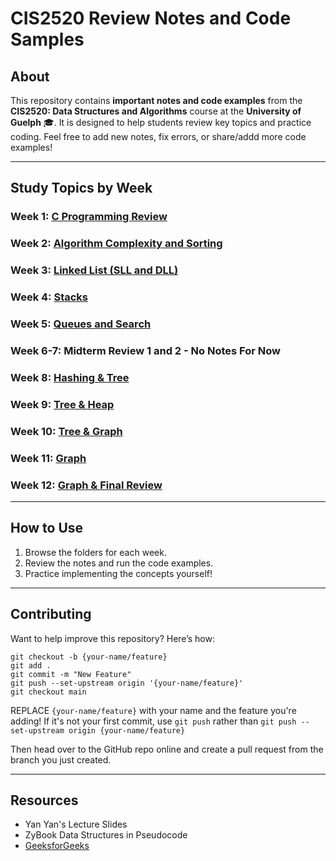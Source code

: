 # CIS2520 Review Notes and Code Samples

## About

This repository contains **important notes and code examples** from the **CIS2520: Data Structures and Algorithms** course at the **University of Guelph** 🎓. It is designed to help students review key topics and practice coding. Feel free to add new notes, fix errors, or share/addd more code examples!

---

## Study Topics by Week

### Week 1: [**C Programming Review**](./week1-Creview)

### Week 2: [**Algorithm Complexity and Sorting**](./week2-complexity)

### Week 3: [**Linked List (SLL and DLL)**](./week3-linkedlist)

### Week 4: [**Stacks**](./week4-stacks)

### Week 5: [**Queues and Search**](./week5-queuesandsearch)

### Week 6-7: **Midterm Review 1 and 2** - No Notes For Now

### Week 8: [**Hashing & Tree**](./week8-hashing&trees)

### Week 9: [**Tree & Heap**](./week9-AVLtrees&heaps)

### Week 10: [**Tree & Graph**](./week10-tree&graph)

### Week 11: [**Graph**](./week11-graphs)

### Week 12: [**Graph & Final Review**](./week12-graphandfinalreview)
---

## How to Use

1. Browse the folders for each week.
2. Review the notes and run the code examples.
3. Practice implementing the concepts yourself!

---

## Contributing

Want to help improve this repository? Here’s how:
```
git checkout -b {your-name/feature}
git add .
git commit -m "New Feature"
git push --set-upstream origin '{your-name/feature}'
git checkout main

```

REPLACE `{your-name/feature}` with your name and the feature you're adding! If it's not your first commit, use `git push` rather than `git push --set-upstream origin {your-name/feature}`

Then head over to the GitHub repo online and create a pull request from the branch you just created.

---

## Resources
- Yan Yan's Lecture Slides
- ZyBook Data Structures in Pseudocode
- [GeeksforGeeks](https://www.geeksforgeeks.org/)
